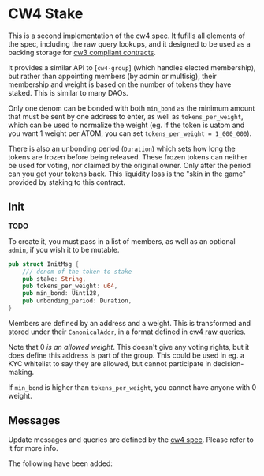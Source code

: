 # CW4 Stake

This is a second implementation of the [cw4 spec](../../packages/cw4/README.md).
It fufills all elements of the spec, including the raw query lookups,
and it designed to be used as a backing storage for 
[cw3 compliant contracts](../../packages/cw3/README.md).

It provides a similar API to [`cw4-group`] (which handles elected membership),
but rather than appointing members (by admin or multisig), their
membership and weight is based on the number of tokens they have staked.
This is similar to many DAOs.

Only one denom can be bonded with both `min_bond` as the minimum amount
that must be sent by one address to enter, as well as `tokens_per_weight`,
which can be used to normalize the weight (eg. if the token is uatom
and you want 1 weight per ATOM, you can set `tokens_per_weight = 1_000_000`).

There is also an unbonding period (`Duration`) which sets how long the
tokens are frozen before being released. These frozen tokens can neither
be used for voting, nor claimed by the original owner. Only after the period
can you get your tokens back. This liquidity loss is the "skin in the game"
provided by staking to this contract.

## Init

**TODO**

To create it, you must pass in a list of members, as well as an optional
`admin`, if you wish it to be mutable.

```rust
pub struct InitMsg {
    /// denom of the token to stake
    pub stake: String,
    pub tokens_per_weight: u64,
    pub min_bond: Uint128,
    pub unbonding_period: Duration,
}
```

Members are defined by an address and a weight. This is transformed
and stored under their `CanonicalAddr`, in a format defined in
[cw4 raw queries](../../packages/cw4/README.md#raw).

Note that 0 *is an allowed weight*. This doesn't give any voting rights, but
it does define this address is part of the group. This could be used in
eg. a KYC whitelist to say they are allowed, but cannot participate in
decision-making.

If `min_bond` is higher than `tokens_per_weight`, you cannot have anyone with 0 weight.

## Messages

Update messages and queries are defined by the 
[cw4 spec](../../packages/cw4/README.md). Please refer to it for more info.

The following have been added:

